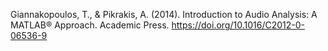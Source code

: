 
Giannakopoulos, T., & Pikrakis, A. (2014). Introduction to Audio Analysis: A MATLAB® Approach. Academic Press. https://doi.org/10.1016/C2012-0-06536-9
